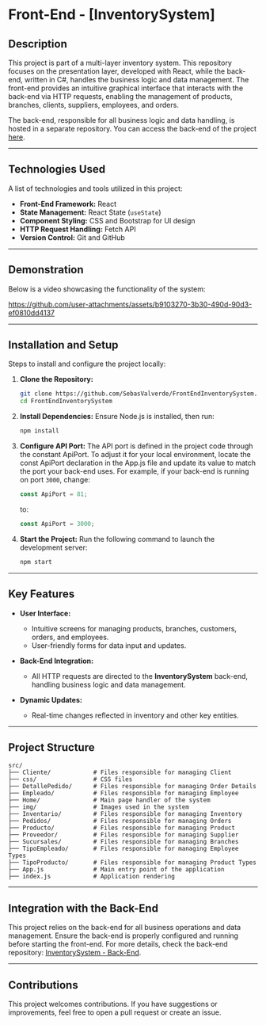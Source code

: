 
# **Front-End - [InventorySystem]**

## **Description**

This project is part of a multi-layer inventory system. This repository focuses on the presentation layer, developed with React, while the back-end, written in C#, handles the business logic and data management. The front-end provides an intuitive graphical interface that interacts with the back-end via HTTP requests, enabling the management of products, branches, clients, suppliers, employees, and orders.

The back-end, responsible for all business logic and data handling, is hosted in a separate repository. You can access the back-end of the project [here](https://github.com/SebasValverde/BackEndInventorySystem.git).

---

## **Technologies Used**

A list of technologies and tools utilized in this project:

- **Front-End Framework:** React  
- **State Management:** React State (`useState`)  
- **Component Styling:** CSS and Bootstrap for UI design  
- **HTTP Request Handling:** Fetch API  
- **Version Control:** Git and GitHub  

---

## **Demonstration**

Below is a video showcasing the functionality of the system:

https://github.com/user-attachments/assets/b9103270-3b30-490d-90d3-ef0810dd4137


---

## **Installation and Setup**

Steps to install and configure the project locally:

1. **Clone the Repository:**
   ```bash
   git clone https://github.com/SebasValverde/FrontEndInventorySystem.git
   cd FrontEndInventorySystem
   ```

2. **Install Dependencies:**
   Ensure Node.js is installed, then run:
   ```bash
   npm install
   ```

3. **Configure API Port:**
   The API port is defined in the project code through the constant ApiPort. To adjust it for your local environment, locate the const ApiPort declaration in the App.js file and update its value to match the port your back-end uses.
   For example, if your back-end is running on port `3000`, change:
   ```javascript
   const ApiPort = 81;
   ```
   to:
   ```javascript
   const ApiPort = 3000;
   ```

4. **Start the Project:**
   Run the following command to launch the development server:
   ```bash
   npm start
   ```

---

## **Key Features**

- **User Interface:**
  - Intuitive screens for managing products, branches, customers, orders, and employees.
  - User-friendly forms for data input and updates.

- **Back-End Integration:**
  - All HTTP requests are directed to the **InventorySystem** back-end, handling business logic and data management.

- **Dynamic Updates:**
  - Real-time changes reflected in inventory and other key entities.
---

## **Project Structure**

```plaintext
src/
├── Cliente/            # Files responsible for managing Client
├── css/                # CSS files
├── DetallePedido/      # Files responsible for managing Order Details
├── Empleado/           # Files responsible for managing Employee
├── Home/               # Main page handler of the system
├── img/                # Images used in the system
├── Inventario/         # Files responsible for managing Inventory
├── Pedidos/            # Files responsible for managing Orders
├── Producto/           # Files responsible for managing Product
├── Proveedor/          # Files responsible for managing Supplier
├── Sucursales/         # Files responsible for managing Branches
├── TipoEmpleado/       # Files responsible for managing Employee Types
├── TipoProducto/       # Files responsible for managing Product Types
├── App.js              # Main entry point of the application
├── index.js            # Application rendering
```

---

## **Integration with the Back-End**

This project relies on the back-end for all business operations and data management. Ensure the back-end is properly configured and running before starting the front-end. For more details, check the back-end repository: [InventorySystem - Back-End](https://github.com/SebasValverde/BackEndInventorySystem.git).

---

## **Contributions**

This project welcomes contributions. If you have suggestions or improvements, feel free to open a pull request or create an issue.
